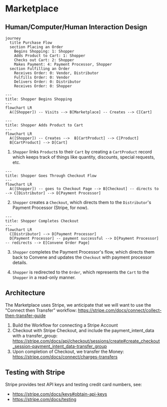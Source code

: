 # Marketplace

## Human/Computer/Human Interaction Design

```mermaid
journey
  title Purchase Flow
  section Placing an Order
    Begins Shopping: 1: Shopper
    Adds Product to Cart: 1: Shopper
    Checks out Cart: 2: Shopper
    Makes Payment: 4: Payment Processor, Shopper
  section Fulfilling an Order
    Receives Order: 0: Vendor, Distributor
    Fulfills Order: 0: Vendor
    Delivers Order: 0: Distributor
    Receives Order: 0: Shopper
```

```mermaid
---
title: Shopper Begins Shopping
---
flowchart LR
  A([Shopper]) -- Visits --> B[Marketplace] -- Creates --> C[Cart]
```

```mermaid
---
title: Shopper Adds Product to Cart
---
flowchart LR
  A([Shopper]) -- Creates -->  B[CartProduct] --> C[Product]
  B[CartProduct] --> D[Cart]
```

1. `Shopper` links `Product`s to their `Cart` by creating a `CartProduct` record which keeps track of things like quantity, discounts, special requests, etc.

```mermaid
---
title: Shopper Goes Through Checkout Flow
---
flowchart LR
  A([Shopper]) -- goes to Checkout Page --> B[Checkout] -- directs to --> C[Distributor] --> D[Payment Processor]
```

2. `Shopper` creates a `Checkout`, which directs them to the `Distributor`'s Payment Processor (Stripe, for now).

```mermaid
---
title: Shopper Completes Checkout
---
flowchart LR
  C[Distributor] --> D[Payment Processor]
  D[Payment Processor] -- payment successful --> D[Payment Processor] -- redirects --> E[Convene Order Page]
```

3. `Shopper` completes the Payment Processor's flow, which directs them back to Convene and updates the `Checkout` with payment processor details.

4. `Shopper` is redirected to the `Order`, which represents the `Cart` to the `Shopper` in a read-only manner.

## Architecture

The Marketplace uses Stripe, we anticipate that we will want to use the "Connect then Transfer" workflow: https://stripe.com/docs/connect/collect-then-transfer-guide

1. Build the Workflow for connecting a Stripe Account
2. Checkout with Stripe Checkout, and include the payment_intent_data with a transfer_group: https://stripe.com/docs/api/checkout/sessions/create#create_checkout_session-payment_intent_data-transfer_group
3. Upon completion of Checkout, we transfer the Money: https://stripe.com/docs/connect/charges-transfers

## Testing with Stripe

Stripe provides test API keys and testing credit card numbers, see:
* https://stripe.com/docs/keys#obtain-api-keys
* https://stripe.com/docs/testing
